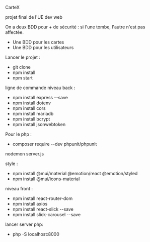 CarteX

projet final de l'UE dev web

On a deux BDD pour + de sécurité : si l'une tombe, l'autre n'est pas affectée.

- Une BDD pour les cartes
- Une BDD pour les utilisateurs

Lancer le projet :

- git clone
- npm install
- npm start

ligne de commande
niveau back :

- npm install express --save
- npm install dotenv
- npm install cors
- npm install mariadb
- npm install bcrypt
- npm install jsonwebtoken


Pour le php :

- composer require --dev phpunit/phpunit

nodemon server.js

style :

- npm install @mui/material @emotion/react @emotion/styled
- npm install @mui/icons-material

niveau front :
- npm install react-router-dom
- npm install axios
- npm install react-slick --save
- npm install slick-carousel --save

lancer server php:
- php -S localhost:8000
